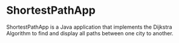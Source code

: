 # ShortestPathApp
ShortestPathApp is a Java application that implements the Dijkstra Algorithm to find and display all paths between one city to another.
